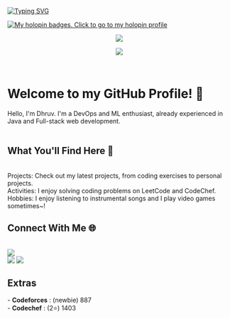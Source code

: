 <a href="https://git.io/typing-svg"><img src="https://readme-typing-svg.demolab.com?font=Fira+Code&weight=350&duration=3000&pause=1000&vCenter=true&random=true&width=300&height=40&lines=I'm+a+programmer;I'm+a+bathroom+singer;I'm+an+ML+explorer;I'm+an+overthinker;I'm+a+Java+developer;I'm+a+gamer;I'm+a+DevOps+enthusiast;I'm+a+Web+Developer;I'm+a+gacha+addict;I'm+a+daydreamer;I'm+a+pluviophile;I'm+a+sleepyhead;" alt="Typing SVG" /></a>

[![My holopin badges. Click to go to my holopin profile](https://holopin.me/slashex)](https://holopin.io/@slashex)
<p align="center">
  <a href="https://skillicons.dev">
    <img src="https://skillicons.dev/icons?i=java,react,js,nodejs,express,firebase,html,css,bootstrap,c,cpp" />
  </a>
</p>
<p align="center">
  <a href="https://skillicons.dev">
    <img src="https://skillicons.dev/icons?i=python,docker,git,github,linux,mysql" />
  </a>
</p>
<br>

<h1><strong>Welcome to my GitHub Profile! 👋 </strong> </h1>
Hello, I'm Dhruv. I'm a DevOps and ML enthusiast, already experienced in Java and Full-stack web development.<br> <br>

<h2><strong>What You'll Find Here 🚀 </strong> </h2><br>
Projects: Check out my latest projects, from coding exercises to personal projects. <br>
Activities: I enjoy solving coding problems on LeetCode and CodeChef. <br>
Hobbies: I enjoy listening to instrumental songs and I play video games sometimes~! <br>

<h2><strong>Connect With Me 🌐 </strong></h2><br>
<a href="https://www.linkedin.com/in/dhruvpuri-slashex/"><img src="https://img.shields.io/badge/LinkedIn-0077B5?style=for-the-badge&logo=linkedin&logoColor=white" alttext="LinkedIn"></a> <br>
<a href="https://www.linkedin.com/in/dhruvpuri-slashex/"><img src="https://img.shields.io/badge/Gmail-D14836?style=for-the-badge&logo=gmail&logoColor=white" alttext="Email"></a>

<img src="https://img.shields.io/badge/Codeforces-887-blue">

<h2><strong>Extras</strong></h2>
- <strong>Codeforces</strong> : (newbie) 887  <br>
- <strong>Codechef</strong> : (2⭐) 1403 
